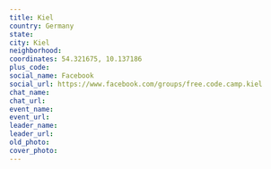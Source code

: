```yaml
---
title: Kiel
country: Germany
state: 
city: Kiel
neighborhood: 
coordinates: 54.321675, 10.137186
plus_code:
social_name: Facebook
social_url: https://www.facebook.com/groups/free.code.camp.kiel
chat_name:
chat_url:
event_name:
event_url:
leader_name:
leader_url:
old_photo: 
cover_photo:
---
```

